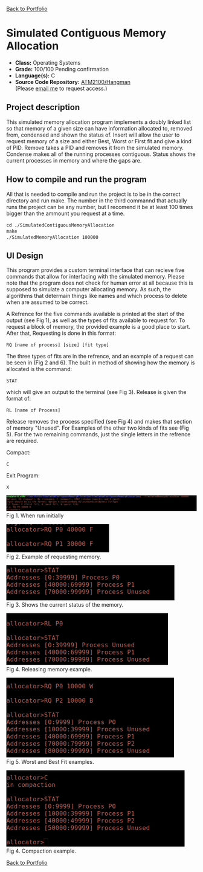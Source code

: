 [Back to Portfolio](./)

Simulated Contiguous Memory Allocation
===============

-   **Class:** Operating Systems
-   **Grade:** 100/100 Pending confirmation
-   **Language(s):** C
-   **Source Code Repository:** [ATM2100/Hangman](https://github.com/ATM2100/Hangman?tab=readme-ov-file)  
    (Please [email me](mailto:atmacklin@csustudent.net?subject=GitHub%20Access) to request access.)

## Project description

This simulated memory allocation program implements a doubly linked list so that memory of a given size can have information allocated to, removed from, condensed and shown the status of. Insert will allow the user to request memory of a size and either Best, Worst or First fit and give a kind of PID. Remove takes a PID and removes it from the simulated memory. Condense makes all of the running processes contiguous. Status shows the current processes in memory and where the gaps are.

## How to compile and run the program

All that is needed to compile and run the project is to be in the correct directory and run make. The number in the third commannd that actually runs the project can be any number, but I recomend it be at least 100 times bigger than the ammount you request at a time.

```
cd ./SimulatedContiguousMemoryAllocation
make
./SimulatedMemoryAllocation 100000
```

## UI Design

This program provides a custom terminal interface that can recieve five commands that allow for interfacing with the simulated memory. Please note that the program does not check for human error at all because this is supposed to simulate a computer allocating memory. As such, the algorithms that determain things like names and which process to delete when are assumed to be correct. 

A Refrence for the five commands available is printed at the start of the output (see Fig 1), as well as the types of fits available to request for. To request a block of memory, the provided example is a good place to start. After that, Requesting is done in this format:
```
RQ [name of process] [size] [fit type]
```
The three types of fits are in the refrence, and an example of a request can be seen in (Fig 2 and 6). The built in method of showing how the memory is allocated is the command:
```
STAT
```
which will give an output to the terminal (see Fig 3). Release is given the format of:
```
RL [name of Process]
```
Release removes the process specified (see Fig 4) and makes that section of memory "Unused". For Examples of the other two kinds of fits see (Fig 5). For the two remaining commands, just the single letters in the refrence are required.

Compact:
```
C
```

Exit Program:
```
X
```

![screenshot](images/project1/Fig1.png)  
Fig 1. When run initially

![screenshot](/images/project1/Fig2.png)  
Fig 2. Example of requesting memory.

![screenshot](/images/project1/Fig3.png)  
Fig 3. Shows the current status of the memory.

![screenshot](/images/project1/Fig4.png)    
Fig 4. Releasing memory example.

![screenshot](/images/project1/Fig5.png)    
Fig 5. Worst and Best Fit examples.

![screenshot](/images/project1/Fig6.png)    
Fig 4. Compaction example.

[Back to Portfolio](./)